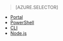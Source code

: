 > [AZURE.SELECTOR]
- [Portal](../articles/data-lake-analytics/data-lake-analytics-manage-use-portal.md)
- [PowerShell](../articles/data-lake-analytics/data-lake-analytics-manage-use-powershell.md)
- [CLI](../articles/data-lake-analytics/data-lake-analytics-manage-use-cli.md)
- [Node.js](../articles/data-lake-analytics/data-lake-analytics-manage-use-nodejs.md)



<!--HONumber=Aug16_HO4-->


